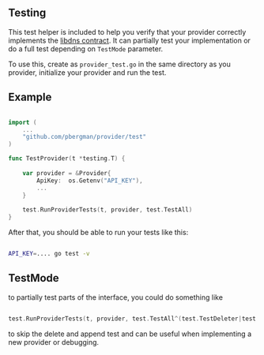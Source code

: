 ## Testing

This test helper is included to help you verify that your provider correctly implements the [libdns contract](https://github.com/libdns/libdns/blob/master/libdns.go). It can partially test your implementation or do a full test depending on `TestMode` parameter.

To use this, create as `provider_test.go` in the same directory as you provider, initialize your provider and run the test.

## Example

```go

import (
	...
	"github.com/pbergman/provider/test"
)

func TestProvider(t *testing.T) {
    
    var provider = &Provider{
        ApiKey:  os.Getenv("API_KEY"),
        ...
    }
	
    test.RunProviderTests(t, provider, test.TestAll)
}

```

After that, you should be able to run your tests like this:

```bash

API_KEY=.... go test -v 
```

## TestMode

to partially test parts of the interface, you could do something like

```go

test.RunProviderTests(t, provider, test.TestAll^(test.TestDeleter|test.TestAppender))

```

to skip the delete and append test and can be useful when implementing a new provider or debugging. 